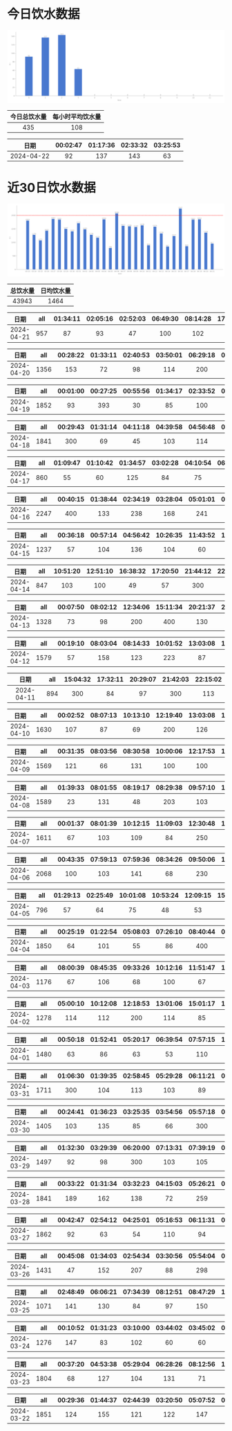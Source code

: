 # 今日饮水数据

<div align=center>
<img src="today.png" style="zoom: 100%;" />

| 今日总饮水量 | 每小时平均饮水量 |
| :----: | :----: |
| 435 | 108 |
</div>

| 日期 | 00:02:47 | 01:17:36 | 02:33:32 | 03:25:53 |
| :----: | :----: | :----: | :----: | :----: |
| 2024-04-22 | 92 | 137 | 143 | 63 |

# 近30日饮水数据

<div align=center>
<img src="30.png"style="zoom: 100%;" />

| 总饮水量 | 日均饮水量 |
| :----: | :----: |
| 43943 | 1464 |
</div>

| 日期 | all | 01:34:11 | 02:05:16 | 02:52:03 | 06:49:30 | 08:14:28 | 17:37:12 | 19:07:40 | 19:31:02 | 23:51:37 |
| :----: | :----: | :----: | :----: | :----: | :----: | :----: | :----: | :----: | :----: | :----: |
| 2024-04-21 | 957 | 87 | 93 | 47 | 100 | 102 | 67 | 94 | 67 | 300 |

| 日期 | all | 00:28:22 | 01:33:11 | 02:40:53 | 03:50:01 | 06:29:18 | 07:22:59 | 08:57:59 | 16:07:42 | 18:23:54 | 19:07:52 | 20:27:32 | 21:03:52 | 21:50:26 |
| :----: | :----: | :----: | :----: | :----: | :----: | :----: | :----: | :----: | :----: | :----: | :----: | :----: | :----: | :----: |
| 2024-04-20 | 1356 | 153 | 72 | 98 | 114 | 200 | 89 | 64 | 67 | 100 | 79 | 86 | 118 | 116 |

| 日期 | all | 00:01:00 | 00:27:25 | 00:55:56 | 01:34:17 | 02:33:52 | 03:04:18 | 03:30:54 | 04:51:25 | 07:25:57 | 08:36:51 | 16:45:04 | 18:17:37 | 18:52:43 | 20:42:27 | 22:41:58 |
| :----: | :----: | :----: | :----: | :----: | :----: | :----: | :----: | :----: | :----: | :----: | :----: | :----: | :----: | :----: | :----: | :----: |
| 2024-04-19 | 1852 | 93 | 393 | 30 | 85 | 100 | 251 | 66 | 183 | 64 | 68 | 91 | 200 | 60 | 82 | 86 |

| 日期 | all | 00:29:43 | 01:31:14 | 04:11:18 | 04:39:58 | 04:56:48 | 05:11:45 | 06:45:07 | 07:36:01 | 08:10:44 | 14:16:02 | 17:02:00 | 18:16:54 | 19:25:39 | 20:29:12 | 20:49:14 | 21:34:49 |
| :----: | :----: | :----: | :----: | :----: | :----: | :----: | :----: | :----: | :----: | :----: | :----: | :----: | :----: | :----: | :----: | :----: | :----: |
| 2024-04-18 | 1841 | 300 | 69 | 45 | 103 | 114 | 89 | 89 | 143 | 67 | 84 | 92 | 206 | 86 | 129 | 100 | 125 |

| 日期 | all | 01:09:47 | 01:10:42 | 01:34:57 | 03:02:28 | 04:10:54 | 06:21:15 | 07:06:25 | 09:13:13 | 17:47:33 | 19:15:48 | 20:23:20 |
| :----: | :----: | :----: | :----: | :----: | :----: | :----: | :----: | :----: | :----: | :----: | :----: | :----: |
| 2024-04-17 | 860 | 55 | 60 | 125 | 84 | 75 | 32 | 83 | 74 | 148 | 64 | 60 |

| 日期 | all | 00:40:15 | 01:38:44 | 02:34:19 | 03:28:04 | 05:01:01 | 05:33:05 | 07:26:00 | 12:53:41 | 16:42:55 | 18:28:01 | 18:58:30 | 20:36:35 | 21:33:23 | 22:26:13 |
| :----: | :----: | :----: | :----: | :----: | :----: | :----: | :----: | :----: | :----: | :----: | :----: | :----: | :----: | :----: | :----: |
| 2024-04-16 | 2247 | 400 | 133 | 238 | 168 | 241 | 91 | 210 | 46 | 84 | 123 | 123 | 125 | 155 | 110 |

| 日期 | all | 00:36:18 | 00:57:14 | 04:56:42 | 10:26:35 | 11:43:52 | 12:30:24 | 13:50:03 | 14:44:44 | 16:19:46 | 18:44:16 | 20:28:08 |
| :----: | :----: | :----: | :----: | :----: | :----: | :----: | :----: | :----: | :----: | :----: | :----: | :----: |
| 2024-04-15 | 1237 | 57 | 104 | 136 | 104 | 60 | 53 | 300 | 83 | 60 | 52 | 228 |

| 日期 | all | 10:51:20 | 12:51:10 | 16:38:32 | 17:20:50 | 21:44:12 | 22:04:33 | 23:28:48 |
| :----: | :----: | :----: | :----: | :----: | :----: | :----: | :----: | :----: |
| 2024-04-14 | 847 | 103 | 100 | 49 | 57 | 300 | 105 | 133 |

| 日期 | all | 00:07:50 | 08:02:12 | 12:34:06 | 15:11:34 | 20:21:37 | 21:52:21 | 23:12:32 | 23:55:04 |
| :----: | :----: | :----: | :----: | :----: | :----: | :----: | :----: | :----: | :----: |
| 2024-04-13 | 1328 | 73 | 98 | 200 | 400 | 130 | 67 | 300 | 60 |

| 日期 | all | 00:19:10 | 08:03:04 | 08:14:33 | 10:01:52 | 13:03:08 | 15:12:17 | 17:38:10 | 19:06:13 | 19:33:39 | 22:31:37 | 23:59:24 |
| :----: | :----: | :----: | :----: | :----: | :----: | :----: | :----: | :----: | :----: | :----: | :----: | :----: |
| 2024-04-12 | 1579 | 57 | 158 | 123 | 223 | 87 | 101 | 104 | 218 | 112 | 300 | 96 |

| 日期 | all | 15:04:32 | 17:32:11 | 20:29:07 | 21:42:03 | 22:15:02 |
| :----: | :----: | :----: | :----: | :----: | :----: | :----: |
| 2024-04-11 | 894 | 300 | 84 | 97 | 300 | 113 |

| 日期 | all | 00:02:52 | 08:07:13 | 10:13:10 | 12:19:40 | 13:03:08 | 14:59:41 | 16:14:11 | 16:41:51 | 19:42:05 | 21:32:03 | 23:02:15 |
| :----: | :----: | :----: | :----: | :----: | :----: | :----: | :----: | :----: | :----: | :----: | :----: | :----: |
| 2024-04-10 | 1630 | 107 | 87 | 69 | 200 | 126 | 289 | 84 | 167 | 300 | 80 | 121 |

| 日期 | all | 00:31:35 | 08:03:56 | 08:30:58 | 10:00:06 | 12:17:53 | 13:56:11 | 14:59:50 | 16:08:37 | 17:19:06 | 17:32:22 | 20:20:31 | 21:53:10 | 22:32:34 |
| :----: | :----: | :----: | :----: | :----: | :----: | :----: | :----: | :----: | :----: | :----: | :----: | :----: | :----: | :----: |
| 2024-04-09 | 1569 | 121 | 66 | 131 | 100 | 100 | 112 | 254 | 247 | 12 | 86 | 125 | 96 | 119 |

| 日期 | all | 01:39:33 | 08:01:55 | 08:19:17 | 08:29:38 | 09:57:10 | 12:20:06 | 13:04:11 | 15:13:28 | 17:29:59 | 18:20:38 | 19:07:58 | 21:18:35 | 23:11:17 |
| :----: | :----: | :----: | :----: | :----: | :----: | :----: | :----: | :----: | :----: | :----: | :----: | :----: | :----: | :----: |
| 2024-04-08 | 1589 | 23 | 131 | 48 | 203 | 103 | 200 | 102 | 105 | 104 | 125 | 199 | 149 | 97 |

| 日期 | all | 00:01:37 | 08:01:39 | 10:12:15 | 11:09:03 | 12:30:48 | 13:06:24 | 15:02:54 | 16:05:49 | 17:32:31 | 18:34:57 | 21:50:39 | 22:55:15 |
| :----: | :----: | :----: | :----: | :----: | :----: | :----: | :----: | :----: | :----: | :----: | :----: | :----: | :----: |
| 2024-04-07 | 1611 | 67 | 103 | 109 | 84 | 250 | 73 | 232 | 109 | 113 | 84 | 300 | 87 |

| 日期 | all | 00:43:35 | 07:59:13 | 07:59:36 | 08:34:26 | 09:50:06 | 10:16:49 | 11:33:32 | 12:17:49 | 13:05:16 | 14:28:51 | 14:52:59 | 15:16:54 | 16:31:37 | 17:08:00 | 20:57:46 | 23:47:34 |
| :----: | :----: | :----: | :----: | :----: | :----: | :----: | :----: | :----: | :----: | :----: | :----: | :----: | :----: | :----: | :----: | :----: | :----: |
| 2024-04-06 | 2068 | 100 | 103 | 141 | 68 | 230 | 107 | 102 | 200 | 137 | 103 | 96 | 83 | 114 | 145 | 250 | 89 |

| 日期 | all | 01:29:13 | 02:25:49 | 10:01:08 | 10:53:24 | 12:09:15 | 15:28:23 | 17:03:09 | 17:41:01 | 20:21:01 | 23:25:09 |
| :----: | :----: | :----: | :----: | :----: | :----: | :----: | :----: | :----: | :----: | :----: | :----: |
| 2024-04-05 | 796 | 57 | 64 | 75 | 48 | 53 | 58 | 47 | 62 | 250 | 82 |

| 日期 | all | 00:25:19 | 01:22:54 | 05:08:03 | 07:26:10 | 08:40:44 | 09:50:59 | 11:08:53 | 11:56:14 | 12:02:51 | 12:49:28 | 16:06:01 | 16:56:03 | 19:59:34 | 20:40:55 | 22:38:19 | 22:59:06 | 23:41:28 |
| :----: | :----: | :----: | :----: | :----: | :----: | :----: | :----: | :----: | :----: | :----: | :----: | :----: | :----: | :----: | :----: | :----: | :----: | :----: |
| 2024-04-04 | 1850 | 64 | 101 | 55 | 86 | 400 | 82 | 66 | 68 | 80 | 68 | 87 | 102 | 300 | 82 | 87 | 61 | 61 |

| 日期 | all | 08:00:39 | 08:45:35 | 09:33:26 | 10:12:16 | 11:51:47 | 13:03:58 | 14:39:59 | 15:15:15 | 16:58:25 | 17:52:48 | 23:02:08 |
| :----: | :----: | :----: | :----: | :----: | :----: | :----: | :----: | :----: | :----: | :----: | :----: | :----: |
| 2024-04-03 | 1176 | 67 | 106 | 68 | 100 | 67 | 102 | 153 | 96 | 53 | 64 | 300 |

| 日期 | all | 05:00:10 | 10:12:08 | 12:18:53 | 13:01:06 | 15:01:17 | 15:49:16 | 16:56:02 | 19:21:22 | 21:21:43 |
| :----: | :----: | :----: | :----: | :----: | :----: | :----: | :----: | :----: | :----: | :----: |
| 2024-04-02 | 1278 | 114 | 112 | 200 | 114 | 85 | 163 | 110 | 300 | 80 |

| 日期 | all | 00:50:18 | 01:52:41 | 05:20:17 | 06:39:54 | 07:57:15 | 10:01:06 | 12:14:51 | 13:03:49 | 15:12:54 | 17:43:08 | 21:26:25 | 22:09:31 | 23:01:17 | 23:06:47 |
| :----: | :----: | :----: | :----: | :----: | :----: | :----: | :----: | :----: | :----: | :----: | :----: | :----: | :----: | :----: | :----: |
| 2024-04-01 | 1480 | 63 | 86 | 63 | 53 | 110 | 113 | 200 | 104 | 66 | 70 | 300 | 77 | 112 | 63 |

| 日期 | all | 01:06:30 | 01:39:35 | 02:58:45 | 05:29:28 | 06:11:21 | 07:14:11 | 07:20:58 | 08:10:13 | 15:38:56 | 19:32:14 | 19:36:26 | 20:31:13 | 22:03:20 | 23:13:49 | 23:19:33 | 23:39:29 |
| :----: | :----: | :----: | :----: | :----: | :----: | :----: | :----: | :----: | :----: | :----: | :----: | :----: | :----: | :----: | :----: | :----: | :----: |
| 2024-03-31 | 1711 | 300 | 104 | 113 | 103 | 89 | 20 | 92 | 82 | 79 | 100 | 74 | 65 | 51 | 250 | 89 | 100 |

| 日期 | all | 00:24:41 | 01:36:23 | 03:25:35 | 03:54:56 | 05:57:18 | 06:57:24 | 07:29:07 | 08:41:30 | 18:28:28 | 22:29:08 |
| :----: | :----: | :----: | :----: | :----: | :----: | :----: | :----: | :----: | :----: | :----: | :----: |
| 2024-03-30 | 1405 | 103 | 135 | 85 | 66 | 300 | 130 | 114 | 100 | 72 | 300 |

| 日期 | all | 01:32:30 | 03:29:39 | 06:20:00 | 07:13:31 | 07:39:19 | 07:43:29 | 08:19:27 | 09:16:25 | 19:21:08 | 20:38:33 | 21:30:35 | 22:29:52 |
| :----: | :----: | :----: | :----: | :----: | :----: | :----: | :----: | :----: | :----: | :----: | :----: | :----: | :----: |
| 2024-03-29 | 1497 | 92 | 98 | 300 | 103 | 105 | 31 | 103 | 81 | 250 | 114 | 120 | 100 |

| 日期 | all | 00:33:22 | 01:31:34 | 03:32:23 | 04:15:03 | 05:26:21 | 05:53:40 | 06:14:41 | 06:49:16 | 07:53:36 | 08:35:54 | 09:18:23 | 17:44:53 | 17:47:47 | 18:22:24 | 20:30:50 | 22:28:34 |
| :----: | :----: | :----: | :----: | :----: | :----: | :----: | :----: | :----: | :----: | :----: | :----: | :----: | :----: | :----: | :----: | :----: | :----: |
| 2024-03-28 | 1841 | 189 | 162 | 138 | 72 | 259 | 140 | 127 | 99 | 60 | 68 | 90 | 100 | 128 | 89 | 32 | 88 |

| 日期 | all | 00:42:47 | 02:54:12 | 04:25:01 | 05:16:53 | 06:11:31 | 06:23:43 | 07:39:06 | 08:15:11 | 16:56:16 | 18:26:11 | 18:28:07 | 19:00:58 | 19:31:52 | 20:40:23 | 21:39:11 | 22:36:35 |
| :----: | :----: | :----: | :----: | :----: | :----: | :----: | :----: | :----: | :----: | :----: | :----: | :----: | :----: | :----: | :----: | :----: | :----: |
| 2024-03-27 | 1862 | 92 | 63 | 54 | 110 | 94 | 144 | 67 | 56 | 95 | 300 | 74 | 112 | 55 | 62 | 84 | 400 |

| 日期 | all | 00:45:08 | 01:34:03 | 02:54:34 | 03:30:56 | 05:54:04 | 08:44:55 | 17:46:32 | 22:31:03 | 23:02:42 |
| :----: | :----: | :----: | :----: | :----: | :----: | :----: | :----: | :----: | :----: | :----: |
| 2024-03-26 | 1431 | 47 | 152 | 207 | 88 | 298 | 87 | 88 | 300 | 164 |

| 日期 | all | 02:48:49 | 06:06:21 | 07:34:39 | 08:12:51 | 08:47:29 | 17:36:25 | 20:41:19 | 22:44:26 |
| :----: | :----: | :----: | :----: | :----: | :----: | :----: | :----: | :----: | :----: |
| 2024-03-25 | 1071 | 141 | 130 | 84 | 97 | 150 | 300 | 84 | 85 |

| 日期 | all | 00:10:52 | 01:31:23 | 03:10:00 | 03:44:02 | 03:45:02 | 03:46:04 | 07:37:29 | 08:46:56 | 16:07:01 | 17:08:24 | 18:48:05 | 20:54:43 | 22:28:14 | 23:53:24 |
| :----: | :----: | :----: | :----: | :----: | :----: | :----: | :----: | :----: | :----: | :----: | :----: | :----: | :----: | :----: | :----: |
| 2024-03-24 | 1276 | 147 | 83 | 102 | 60 | 60 | 60 | 79 | 138 | 90 | 145 | 72 | 86 | 87 | 67 |

| 日期 | all | 00:37:20 | 04:53:38 | 05:29:04 | 06:28:26 | 08:12:56 | 16:29:34 | 17:35:17 | 18:50:37 | 18:51:37 | 18:52:39 | 19:29:15 | 20:38:26 | 21:38:08 | 22:30:17 | 23:27:39 |
| :----: | :----: | :----: | :----: | :----: | :----: | :----: | :----: | :----: | :----: | :----: | :----: | :----: | :----: | :----: | :----: | :----: |
| 2024-03-23 | 1804 | 68 | 127 | 104 | 131 | 71 | 89 | 300 | 60 | 60 | 60 | 80 | 142 | 178 | 206 | 128 |

| 日期 | all | 00:29:36 | 01:44:37 | 02:44:39 | 03:20:50 | 05:07:52 | 06:52:49 | 08:40:43 | 16:48:40 | 17:38:55 | 18:02:13 | 18:44:49 | 19:18:36 | 22:29:25 | 23:38:05 |
| :----: | :----: | :----: | :----: | :----: | :----: | :----: | :----: | :----: | :----: | :----: | :----: | :----: | :----: | :----: | :----: |
| 2024-03-22 | 1851 | 124 | 155 | 121 | 122 | 147 | 94 | 85 | 171 | 300 | 60 | 94 | 113 | 102 | 163 |

